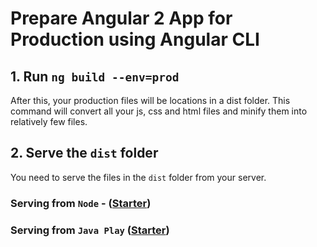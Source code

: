 # Prepare Angular 2 App for Production using Angular CLI

## 1. Run `ng build --env=prod`
After this, your production files will be locations in a dist folder. 
This command will convert all your js, css and html files and minify 
them into relatively few files.

## 2. Serve the `dist` folder
You need to serve the files in the `dist` folder from your server. 

### Serving from `Node` - ([Starter](https://github.com/danielmhair/Angular2Goodies/blob/master/NodeJS/))

### Serving from `Java Play` ([Starter](https://github.com/danielmhair/Angular2Goodies/blob/master/JavaPlay))